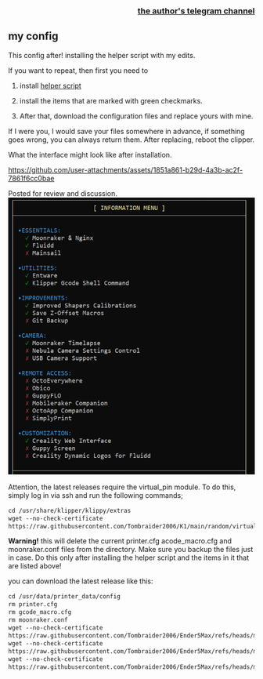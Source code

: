 
<h3 align="right"><a href="https://t.me/tombraider2006" target="_blank">the author's telegram channel</a></h3>

<h2>my config</h2>

This config after! installing the helper script with my edits.

If you want to repeat, then first you need to

1. install [helper script](https://guilouz.github.io/Creality-Helper-Script-Wiki/helper-script/helper-script-installation/)
2. install the items that are marked with green checkmarks.

3. After that, download the configuration files and replace yours with mine.

If I were you, I would save your files somewhere in advance, if something goes wrong, you can always return them. After replacing, reboot the clipper.

What the interface might look like after installation.

https://github.com/user-attachments/assets/1851a861-b29d-4a3b-ac2f-7861f6cc0bae

Posted for review and discussion.
![](/images/helper.png)

Attention, the latest releases require the virtual_pin module. To do this, simply log in via ssh and run the following commands;

```
cd /usr/share/klipper/klippy/extras
wget --no-check-certificate https://raw.githubusercontent.com/Tombraider2006/K1/main/random/virtual_pins.py

```
**Warning!** this will delete the current printer.cfg acode_macro.cfg and moonraker.conf files from the directory. Make sure you backup the files just in case. Do this only after installing the helper script and the items in it that are listed above!

you can download the latest release like this:

```
cd /usr/data/printer_data/config
rm printer.cfg
rm gcode_macro.cfg
rm moonraker.conf
wget --no-check-certificate https://raw.githubusercontent.com/Tombraider2006/Ender5Max/refs/heads/main/config_my/printer.cfg
wget --no-check-certificate https://raw.githubusercontent.com/Tombraider2006/Ender5Max/refs/heads/main/config_my/gcode_macro.cfg
wget --no-check-certificate https://raw.githubusercontent.com/Tombraider2006/Ender5Max/refs/heads/main/config_my/moonraker.conf

```